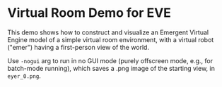 # Virtual Room Demo for EVE

This demo shows how to construct and visualize an Emergent Virtual Engine model of a simple virtual room environment, with a virtual robot ("emer") having a first-person view of the world.

Use `-nogui` arg to run in no GUI mode (purely offscreen mode, e.g., for batch-mode running), which saves a .png image of the starting view, in `eyer_0.png`.

